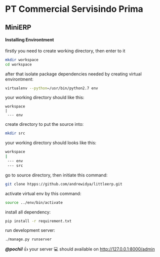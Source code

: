 # PT Commercial Servisindo Prima
## MiniERP

#### Installing Environtment
firstly you need to create working directory, then enter to it
```sh
mkdir workspace
cd workspace
```

after that isolate package dependencies needed by creating virtual environtment:
```sh
virtualenv --python=/usr/bin/python2.7 env
```
your working directory should like this:
```
workspace
|
 --- env
```
create directory to put the source into:
```sh
mkdir src
```
your working directory should looks like this:
```sh
workspace
|
 --- env
 --- src
```
go to source directory, then initiate this command:
```sh
git clone htpps://github.com/andrewidya/littleerp.git
```

activate virtual env by this command:
```sh
source ../env/bin/activate
```
install all dependency:
```sh
pip install -r requirement.txt
```

run development server:
```sh
./manage.py runserver
```

***@pochil*** :+1: your server :computer: should available on http://127.0.0.1:8000/admin

